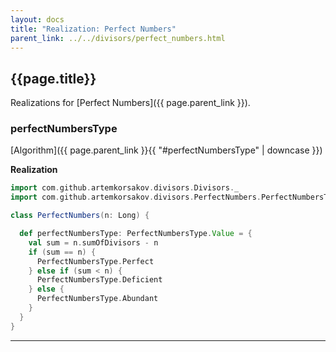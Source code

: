 ```yaml
---
layout: docs
title: "Realization: Perfect Numbers"
parent_link: ../../divisors/perfect_numbers.html
---
```


## {{page.title}}

Realizations for [Perfect Numbers]({{ page.parent_link }}).

### perfectNumbersType

[Algorithm]({{ page.parent_link }}{{ "#perfectNumbersType" | downcase }})

**Realization**
```scala
import com.github.artemkorsakov.divisors.Divisors._
import com.github.artemkorsakov.divisors.PerfectNumbers.PerfectNumbersType

class PerfectNumbers(n: Long) {

  def perfectNumbersType: PerfectNumbersType.Value = {
    val sum = n.sumOfDivisors - n
    if (sum == n) {
      PerfectNumbersType.Perfect
    } else if (sum < n) {
      PerfectNumbersType.Deficient
    } else {
      PerfectNumbersType.Abundant
    }
  }
}
```

---

